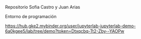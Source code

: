 Repositorio Sofia Castro y Juan Arias

Entorno de programación

https://hub.gke2.mybinder.org/user/jupyterlab-jupyterlab-demo-6a0kgee5/lab/tree/demo?token=Dtxqcbq-Tt2-Zby--YAOPw



